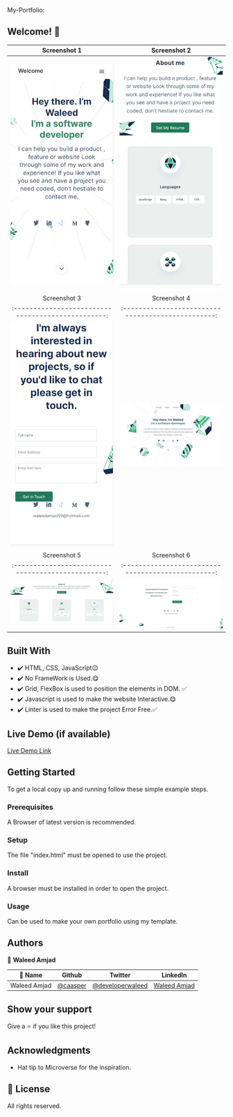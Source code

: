 My-Portfolio: 
## Welcome! 👋          

Screenshot 1                                      | Screenshot 2|
:------------------------------------------------:|:-----------------------------------------------:
![](./icons/ScreentShots/Screenshot%204.png)             |  ![](./icons/ScreentShots/Screenshot5.png)
|Screenshot 3                                     |  Screenshot 4 |                   
:------------------------------------------------:|:------------------------------------------------:
![](./icons/ScreentShots/Screenshot%206.png)             |![](./icons/ScreentShots/Screenshot1.png)
|Screenshot 5                                     |  Screenshot 6 |                   
:------------------------------------------------:|:------------------------------------------------:
![](./icons/ScreentShots/Screenshot2.png)             |![](./icons/ScreentShots/Screenshot3.png)

## Built With

- ✔️ HTML, CSS, JavaScript😉
- ✔️ No FrameWork is Used.😋
- ✔️ Grid, FlexBox is used to position the elements in DOM. ✅
- ✔️ Javascript is used to make the website Interactive.😋
- ✔️ Linter is used to make the project Error Free.✅

## Live Demo (if available)

[Live Demo Link](https://caasperr.github.io/Portfolio/)



## Getting Started

To get a local copy up and running follow these simple example steps.

### Prerequisites
A Browser of latest version is recommended.

### Setup
The file "index.html" must be opened to use the project.

### Install
A browser must be installed in order to open the project.

### Usage
Can be used to make your own portfolio using my template.

## Authors

👤 **Waleed Amjad**

| 👤 Name | Github | Twitter | LinkedIn |
|------|--------|---------|----------|
|Waleed Amjad|[@caasper](https://github.com/caasperr)|[@developerwaleed](https://twitter.com/developerwaleed)|[Waleed Amjad](https://www.linkedin.com/in/waleed-amjad-51930014a/)||

## Show your support

Give a ⭐️ if you like this project!

## Acknowledgments

- Hat tip to Microverse for the inspiration.


## 📝 License

All rights reserved.
